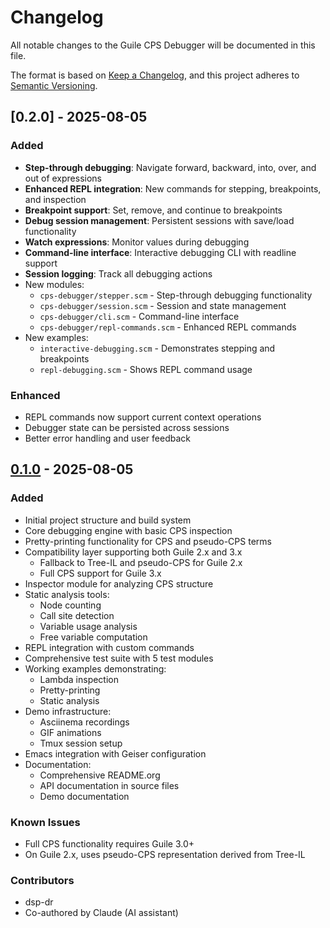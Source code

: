 # Changelog

All notable changes to the Guile CPS Debugger will be documented in this file.

The format is based on [Keep a Changelog](https://keepachangelog.com/en/1.0.0/),
and this project adheres to [Semantic Versioning](https://semver.org/spec/v2.0.0.html).

## [0.2.0] - 2025-08-05

### Added
- **Step-through debugging**: Navigate forward, backward, into, over, and out of expressions
- **Enhanced REPL integration**: New commands for stepping, breakpoints, and inspection
- **Breakpoint support**: Set, remove, and continue to breakpoints
- **Debug session management**: Persistent sessions with save/load functionality
- **Watch expressions**: Monitor values during debugging
- **Command-line interface**: Interactive debugging CLI with readline support
- **Session logging**: Track all debugging actions
- New modules:
  - `cps-debugger/stepper.scm` - Step-through debugging functionality
  - `cps-debugger/session.scm` - Session and state management
  - `cps-debugger/cli.scm` - Command-line interface
  - `cps-debugger/repl-commands.scm` - Enhanced REPL commands
- New examples:
  - `interactive-debugging.scm` - Demonstrates stepping and breakpoints
  - `repl-debugging.scm` - Shows REPL command usage

### Enhanced
- REPL commands now support current context operations
- Debugger state can be persisted across sessions
- Better error handling and user feedback

## [0.1.0] - 2025-08-05

### Added
- Initial project structure and build system
- Core debugging engine with basic CPS inspection
- Pretty-printing functionality for CPS and pseudo-CPS terms
- Compatibility layer supporting both Guile 2.x and 3.x
  - Fallback to Tree-IL and pseudo-CPS for Guile 2.x
  - Full CPS support for Guile 3.x
- Inspector module for analyzing CPS structure
- Static analysis tools:
  - Node counting
  - Call site detection
  - Variable usage analysis
  - Free variable computation
- REPL integration with custom commands
- Comprehensive test suite with 5 test modules
- Working examples demonstrating:
  - Lambda inspection
  - Pretty-printing
  - Static analysis
- Demo infrastructure:
  - Asciinema recordings
  - GIF animations
  - Tmux session setup
- Emacs integration with Geiser configuration
- Documentation:
  - Comprehensive README.org
  - API documentation in source files
  - Demo documentation

### Known Issues
- Full CPS functionality requires Guile 3.0+
- On Guile 2.x, uses pseudo-CPS representation derived from Tree-IL

### Contributors
- dsp-dr
- Co-authored by Claude (AI assistant)

[0.1.0]: https://github.com/dsp-dr/guile-cps-debugger/releases/tag/v0.1.0